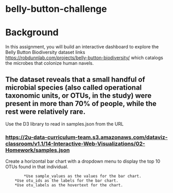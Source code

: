 # belly-button-challenge
# Background
In this assignment, you will build an interactive dashboard to explore the Belly Button Biodiversity dataset links https://robdunnlab.com/projects/belly-button-biodiversity/
which catalogs the microbes that colonize human navels.

The dataset reveals that a small handful of microbial species (also called operational taxonomic units, or OTUs, in the study) were present in more than 70% of people, while the rest were relatively rare.
----------------------------------------------------------------------------------------
Use the D3 library to read in samples.json from the URL 
### https://2u-data-curriculum-team.s3.amazonaws.com/dataviz-classroom/v1.1/14-Interactive-Web-Visualizations/02-Homework/samples.json
Create a horizontal bar chart with a dropdown menu to display the top 10 OTUs found in that individual.

            *Use sample_values as the values for the bar chart.
	    *Use otu_ids as the labels for the bar chart.
	    *Use otu_labels as the hovertext for the chart.
